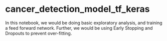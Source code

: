 # cancer_detection_model_tf_keras
In this notebook, we would be doing basic exploratory analysis, and training a feed forward network. Further, we would be using Early Stopping and Dropouts to prevent over-fitting. 
